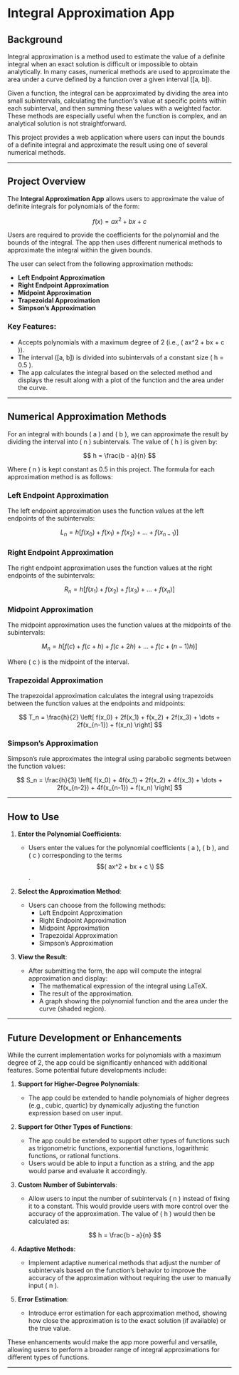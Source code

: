 <!-- # Getting Started with Create React App

This project was bootstrapped with [Create React App](https://github.com/facebook/create-react-app).

## Available Scripts

In the project directory, you can run:

### `npm start`

Runs the app in the development mode.\
Open [http://localhost:3000](http://localhost:3000) to view it in your browser.

The page will reload when you make changes.\
You may also see any lint errors in the console.

### `npm test`

Launches the test runner in the interactive watch mode.\
See the section about [running tests](https://facebook.github.io/create-react-app/docs/running-tests) for more information.

### `npm run build`

Builds the app for production to the `build` folder.\
It correctly bundles React in production mode and optimizes the build for the best performance.

The build is minified and the filenames include the hashes.\
Your app is ready to be deployed!

See the section about [deployment](https://facebook.github.io/create-react-app/docs/deployment) for more information.

### `npm run eject`

**Note: this is a one-way operation. Once you `eject`, you can't go back!**

If you aren't satisfied with the build tool and configuration choices, you can `eject` at any time. This command will remove the single build dependency from your project.

Instead, it will copy all the configuration files and the transitive dependencies (webpack, Babel, ESLint, etc) right into your project so you have full control over them. All of the commands except `eject` will still work, but they will point to the copied scripts so you can tweak them. At this point you're on your own.

You don't have to ever use `eject`. The curated feature set is suitable for small and middle deployments, and you shouldn't feel obligated to use this feature. However we understand that this tool wouldn't be useful if you couldn't customize it when you are ready for it.

## Learn More

You can learn more in the [Create React App documentation](https://facebook.github.io/create-react-app/docs/getting-started).

To learn React, check out the [React documentation](https://reactjs.org/).

### Code Splitting

This section has moved here: [https://facebook.github.io/create-react-app/docs/code-splitting](https://facebook.github.io/create-react-app/docs/code-splitting)

### Analyzing the Bundle Size

This section has moved here: [https://facebook.github.io/create-react-app/docs/analyzing-the-bundle-size](https://facebook.github.io/create-react-app/docs/analyzing-the-bundle-size)

### Making a Progressive Web App

This section has moved here: [https://facebook.github.io/create-react-app/docs/making-a-progressive-web-app](https://facebook.github.io/create-react-app/docs/making-a-progressive-web-app)

### Advanced Configuration

This section has moved here: [https://facebook.github.io/create-react-app/docs/advanced-configuration](https://facebook.github.io/create-react-app/docs/advanced-configuration)

### Deployment

This section has moved here: [https://facebook.github.io/create-react-app/docs/deployment](https://facebook.github.io/create-react-app/docs/deployment)

### `npm run build` fails to minify

This section has moved here: [https://facebook.github.io/create-react-app/docs/troubleshooting#npm-run-build-fails-to-minify](https://facebook.github.io/create-react-app/docs/troubleshooting#npm-run-build-fails-to-minify) -->


# Integral Approximation App

## Background

Integral approximation is a method used to estimate the value of a definite integral when an exact solution is difficult or impossible to obtain analytically. In many cases, numerical methods are used to approximate the area under a curve defined by a function over a given interval \([a, b]\).

Given a function, the integral can be approximated by dividing the area into small subintervals, calculating the function's value at specific points within each subinterval, and then summing these values with a weighted factor. These methods are especially useful when the function is complex, and an analytical solution is not straightforward.

This project provides a web application where users can input the bounds of a definite integral and approximate the result using one of several numerical methods.

---

## Project Overview

The **Integral Approximation App** allows users to approximate the value of definite integrals for polynomials of the form:

$$
f(x) = ax^2 + bx + c
$$

Users are required to provide the coefficients for the polynomial and the bounds of the integral. The app then uses different numerical methods to approximate the integral within the given bounds. 

The user can select from the following approximation methods:
- **Left Endpoint Approximation**
- **Right Endpoint Approximation**
- **Midpoint Approximation**
- **Trapezoidal Approximation**
- **Simpson’s Approximation**

### Key Features:
- Accepts polynomials with a maximum degree of 2 (i.e., \( ax^2 + bx + c \)).
- The interval \([a, b]\) is divided into subintervals of a constant size \( h = 0.5 \).
- The app calculates the integral based on the selected method and displays the result along with a plot of the function and the area under the curve.

---

## Numerical Approximation Methods

For an integral with bounds \( a \) and \( b \), we can approximate the result by dividing the interval into \( n \) subintervals. The value of \( h \) is given by:

$$
h = \frac{b - a}{n}
$$

Where \( n \) is kept constant as 0.5 in this project. The formula for each approximation method is as follows:

### Left Endpoint Approximation

The left endpoint approximation uses the function values at the left endpoints of the subintervals:

$$
L_n = h \left[ f(x_0) + f(x_1) + f(x_2) + \dots + f(x_{n-1}) \right]
$$

### Right Endpoint Approximation

The right endpoint approximation uses the function values at the right endpoints of the subintervals:

$$
R_n = h \left[ f(x_1) + f(x_2) + f(x_3) + \dots + f(x_{n}) \right]
$$

### Midpoint Approximation

The midpoint approximation uses the function values at the midpoints of the subintervals:

$$
M_n = h \left[ f(c) + f(c + h) + f(c + 2h) + \dots + f(c + (n-1)h) \right]
$$

Where \( c \) is the midpoint of the interval.

### Trapezoidal Approximation

The trapezoidal approximation calculates the integral using trapezoids between the function values at the endpoints and midpoints:

$$
T_n = \frac{h}{2} \left[ f(x_0) + 2f(x_1) + f(x_2) + 2f(x_3) + \dots + 2f(x_{n-1}) + f(x_n) \right]
$$

### Simpson’s Approximation

Simpson’s rule approximates the integral using parabolic segments between the function values:

$$
S_n = \frac{h}{3} \left[ f(x_0) + 4f(x_1) + 2f(x_2) + 4f(x_3) + \dots + 2f(x_{n-2}) + 4f(x_{n-1}) + f(x_n) \right]
$$

---

## How to Use

1. **Enter the Polynomial Coefficients**:
   - Users enter the values for the polynomial coefficients \( a \), \( b \), and \( c \) corresponding to the terms $$( ax^2 + bx + c \) $$.

2. **Select the Approximation Method**:
   - Users can choose from the following methods:
     - Left Endpoint Approximation
     - Right Endpoint Approximation
     - Midpoint Approximation
     - Trapezoidal Approximation
     - Simpson’s Approximation

3. **View the Result**:
   - After submitting the form, the app will compute the integral approximation and display:
     - The mathematical expression of the integral using LaTeX.
     - The result of the approximation.
     - A graph showing the polynomial function and the area under the curve (shaded region).

---

## Future Development or Enhancements

While the current implementation works for polynomials with a maximum degree of 2, the app could be significantly enhanced with additional features. Some potential future developments include:

1. **Support for Higher-Degree Polynomials**:
   - The app could be extended to handle polynomials of higher degrees (e.g., cubic, quartic) by dynamically adjusting the function expression based on user input.

2. **Support for Other Types of Functions**:
   - The app could be extended to support other types of functions such as trigonometric functions, exponential functions, logarithmic functions, or rational functions.
   - Users would be able to input a function as a string, and the app would parse and evaluate it accordingly.

3. **Custom Number of Subintervals**:
   - Allow users to input the number of subintervals \( n \) instead of fixing it to a constant. This would provide users with more control over the accuracy of the approximation. The value of \( h \) would then be calculated as:

   $$
   h = \frac{b - a}{n}
   $$

4. **Adaptive Methods**:
   - Implement adaptive numerical methods that adjust the number of subintervals based on the function’s behavior to improve the accuracy of the approximation without requiring the user to manually input \( n \).

5. **Error Estimation**:
   - Introduce error estimation for each approximation method, showing how close the approximation is to the exact solution (if available) or the true value.

These enhancements would make the app more powerful and versatile, allowing users to perform a broader range of integral approximations for different types of functions.

---

